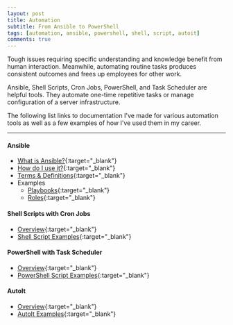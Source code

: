 ```yaml
---
layout: post
title: Automation
subtitle: From Ansible to PowerShell
tags: [automation, ansible, powershell, shell, script, autoit]
comments: true
---
```

Tough issues requiring specific understanding and knowledge benefit from human interaction. Meanwhile, automating routine tasks produces consistent outcomes and frees up employees for other work. 

Ansible, Shell Scripts, Cron Jobs, PowerShell, and Task Scheduler are helpful tools. They automate one-time repetitive tasks or manage configuration of a server infrastructure.

The following list links to documentation I've made for various automation tools as well as a few examples of how I've used them in my career.

---
#### Ansible
- [What is Ansible?](https://aboutme.mandoistheway.com/pages/ansible/ansible){:target="_blank"}
- [How do I use it?](https://aboutme.mandoistheway.com/pages/ansible/ansible-overview){:target="_blank"}
- [Terms & Definitions](https://aboutme.mandoistheway.com/pages/ansible/ansible-glossary){:target="_blank"}
- Examples
    - [Playbooks](https://github.com/ansible-playbooks-tex){:target="_blank"}
    - [Roles](https://github.com/ansible-roles-tex){:target="_blank"}

#### Shell Scripts with Cron Jobs
- [Overview](TBD){:target="_blank"}
- [Shell Script Examples](TBD){:target="_blank"}

#### PowerShell with Task Scheduler
- [Overview](TBD){:target="_blank"}
- [PowerShell Script Examples](TBD){:target="_blank"}

#### AutoIt
- [Overview](TBD){:target="_blank"}
- [AutoIt Examples](TBD){:target="_blank"}
